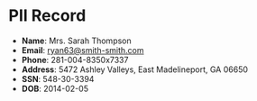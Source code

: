# PII Record
- **Name**: Mrs. Sarah Thompson
- **Email**: ryan63@smith-smith.com
- **Phone**: 281-004-8350x7337
- **Address**: 5472 Ashley Valleys, East Madelineport, GA 06650
- **SSN**: 548-30-3394
- **DOB**: 2014-02-05
